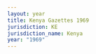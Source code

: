 ```yaml
---
layout: year
title: Kenya Gazettes 1969
jurisdiction: KE
jurisdiction_name: Kenya
year: "1969"
---
```


